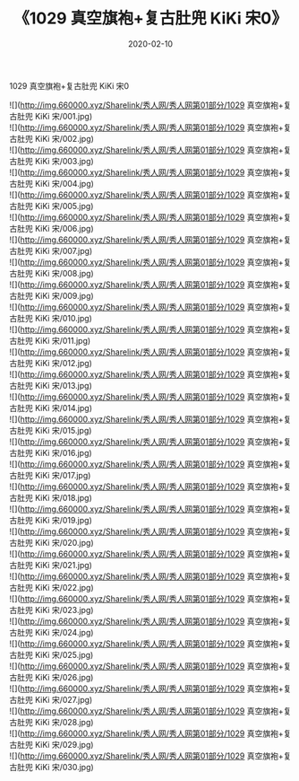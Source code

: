 ﻿---
layout: post
title:  《1029 真空旗袍+复古肚兜 KiKi 宋0》
date:   2020-02-10
img: http://img.660000.xyz/Sharelink/秀人网/秀人网第01部分/1029 真空旗袍+复古肚兜 KiKi 宋0/000.jpg
categories: [美女, 清纯, 唯美]
---

1029 真空旗袍+复古肚兜 KiKi 宋0

  ![](http://img.660000.xyz/Sharelink/秀人网/秀人网第01部分/1029 真空旗袍+复古肚兜 KiKi 宋/001.jpg) <br> ![](http://img.660000.xyz/Sharelink/秀人网/秀人网第01部分/1029 真空旗袍+复古肚兜 KiKi 宋/002.jpg) <br> ![](http://img.660000.xyz/Sharelink/秀人网/秀人网第01部分/1029 真空旗袍+复古肚兜 KiKi 宋/003.jpg) <br> ![](http://img.660000.xyz/Sharelink/秀人网/秀人网第01部分/1029 真空旗袍+复古肚兜 KiKi 宋/004.jpg) <br> ![](http://img.660000.xyz/Sharelink/秀人网/秀人网第01部分/1029 真空旗袍+复古肚兜 KiKi 宋/005.jpg) <br> ![](http://img.660000.xyz/Sharelink/秀人网/秀人网第01部分/1029 真空旗袍+复古肚兜 KiKi 宋/006.jpg) <br> ![](http://img.660000.xyz/Sharelink/秀人网/秀人网第01部分/1029 真空旗袍+复古肚兜 KiKi 宋/007.jpg) <br> ![](http://img.660000.xyz/Sharelink/秀人网/秀人网第01部分/1029 真空旗袍+复古肚兜 KiKi 宋/008.jpg) <br> ![](http://img.660000.xyz/Sharelink/秀人网/秀人网第01部分/1029 真空旗袍+复古肚兜 KiKi 宋/009.jpg) <br> ![](http://img.660000.xyz/Sharelink/秀人网/秀人网第01部分/1029 真空旗袍+复古肚兜 KiKi 宋/010.jpg) <br> ![](http://img.660000.xyz/Sharelink/秀人网/秀人网第01部分/1029 真空旗袍+复古肚兜 KiKi 宋/011.jpg) <br> ![](http://img.660000.xyz/Sharelink/秀人网/秀人网第01部分/1029 真空旗袍+复古肚兜 KiKi 宋/012.jpg) <br> ![](http://img.660000.xyz/Sharelink/秀人网/秀人网第01部分/1029 真空旗袍+复古肚兜 KiKi 宋/013.jpg) <br> ![](http://img.660000.xyz/Sharelink/秀人网/秀人网第01部分/1029 真空旗袍+复古肚兜 KiKi 宋/014.jpg) <br> ![](http://img.660000.xyz/Sharelink/秀人网/秀人网第01部分/1029 真空旗袍+复古肚兜 KiKi 宋/015.jpg) <br> ![](http://img.660000.xyz/Sharelink/秀人网/秀人网第01部分/1029 真空旗袍+复古肚兜 KiKi 宋/016.jpg) <br> ![](http://img.660000.xyz/Sharelink/秀人网/秀人网第01部分/1029 真空旗袍+复古肚兜 KiKi 宋/017.jpg) <br> ![](http://img.660000.xyz/Sharelink/秀人网/秀人网第01部分/1029 真空旗袍+复古肚兜 KiKi 宋/018.jpg) <br> ![](http://img.660000.xyz/Sharelink/秀人网/秀人网第01部分/1029 真空旗袍+复古肚兜 KiKi 宋/019.jpg) <br> ![](http://img.660000.xyz/Sharelink/秀人网/秀人网第01部分/1029 真空旗袍+复古肚兜 KiKi 宋/020.jpg) <br> ![](http://img.660000.xyz/Sharelink/秀人网/秀人网第01部分/1029 真空旗袍+复古肚兜 KiKi 宋/021.jpg) <br> ![](http://img.660000.xyz/Sharelink/秀人网/秀人网第01部分/1029 真空旗袍+复古肚兜 KiKi 宋/022.jpg) <br> ![](http://img.660000.xyz/Sharelink/秀人网/秀人网第01部分/1029 真空旗袍+复古肚兜 KiKi 宋/023.jpg) <br> ![](http://img.660000.xyz/Sharelink/秀人网/秀人网第01部分/1029 真空旗袍+复古肚兜 KiKi 宋/024.jpg) <br> ![](http://img.660000.xyz/Sharelink/秀人网/秀人网第01部分/1029 真空旗袍+复古肚兜 KiKi 宋/025.jpg) <br> ![](http://img.660000.xyz/Sharelink/秀人网/秀人网第01部分/1029 真空旗袍+复古肚兜 KiKi 宋/026.jpg) <br> ![](http://img.660000.xyz/Sharelink/秀人网/秀人网第01部分/1029 真空旗袍+复古肚兜 KiKi 宋/027.jpg) <br> ![](http://img.660000.xyz/Sharelink/秀人网/秀人网第01部分/1029 真空旗袍+复古肚兜 KiKi 宋/028.jpg) <br> ![](http://img.660000.xyz/Sharelink/秀人网/秀人网第01部分/1029 真空旗袍+复古肚兜 KiKi 宋/029.jpg) <br> ![](http://img.660000.xyz/Sharelink/秀人网/秀人网第01部分/1029 真空旗袍+复古肚兜 KiKi 宋/030.jpg) <br>